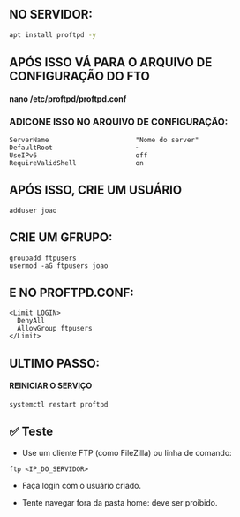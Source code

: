 



## NO SERVIDOR:

```sh
apt install proftpd -y
```

## APÓS ISSO VÁ PARA O ARQUIVO DE CONFIGURAÇÃO DO FTO

#### nano /etc/proftpd/proftpd.conf

### ADICONE ISSO NO ARQUIVO DE CONFIGURAÇÃO:

```
ServerName                      "Nome do server"
DefaultRoot                     ~
UseIPv6                         off
RequireValidShell               on
```

## APÓS ISSO, CRIE UM USUÁRIO

```
adduser joao
```

## CRIE UM GFRUPO:

```
groupadd ftpusers
usermod -aG ftpusers joao
```

## E NO PROFTPD.CONF:

```
<Limit LOGIN>
  DenyAll
  AllowGroup ftpusers
</Limit>
```

## ULTIMO PASSO:
####  REINICIAR O SERVIÇO

```
systemctl restart proftpd
```

## ✅ Teste

- Use um cliente FTP (como FileZilla) ou linha de comando:

```
ftp <IP_DO_SERVIDOR>
```

- Faça login com o usuário criado.
    
- Tente navegar fora da pasta home: deve ser proibido.